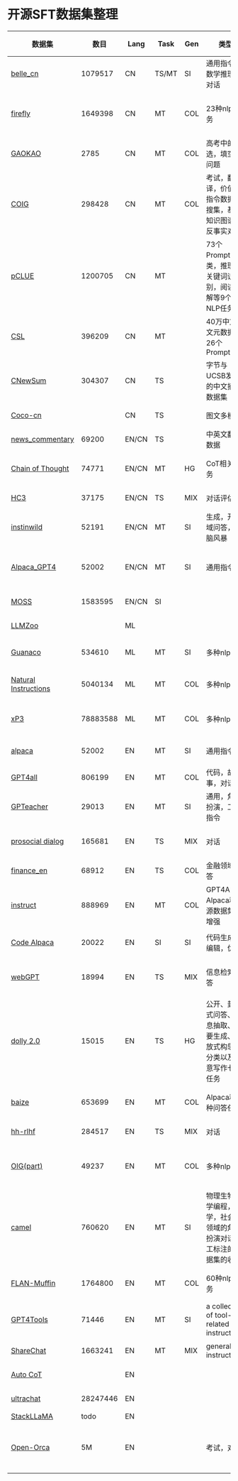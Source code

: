 # 开源SFT数据集整理



| 数据集                                                                                 | 数目     | Lang  | Task  | Gen | 类型                                      | 来源                    | 链接                                                                                       |
|-------------------------------------------------------------------------------------- |-------- |----- |----- |--- |----------------------------------------- |----------------------- |------------------------------------------------------------------------------------------ |
| [belle\_cn](https://huggingface.co/BelleGroup)                                         | 1079517  | CN    | TS/MT | SI  | 通用指令，数学推理，对话                  | text-davunci-003        | [下载](https://huggingface.co/datasets/QingyiSi/Alpaca-CoT/tree/main/belle_cn)             |
| [firefly](https://github.com/yangjianxin1/Firefly)                                     | 1649398  | CN    | MT    | COL | 23种nlp任务                               | 收集中文数据集，人工书写指令模板 | [下载](https://huggingface.co/datasets/QingyiSi/Alpaca-CoT/tree/main/firefly)              |
| [GAOKAO](https://github.com/OpenLMLab/GAOKAO-Bench)                                    | 2785     | CN    | MT    | COL | 高考中的多选，填空等问题                  | 人工标注的数据集的收集  | [下载](https://huggingface.co/datasets/QingyiSi/Alpaca-CoT/tree/main/GAOKAO)               |
| [COIG](https://huggingface.co/datasets/BAAI/COIG)                                      | 298428   | CN    | MT    | COL | 考试，翻译，价值观指令数据集搜集，基于知识图谱的反事实对话 | 自动化工具+人工验证     | [下载](https://huggingface.co/datasets/QingyiSi/Alpaca-CoT/tree/main/COIG)                 |
| [pCLUE](https://github.com/CLUEbenchmark/pCLUE)                                        | 1200705  | CN    | MT    |     | 73个Prompt,分类，推理，关键词识别，阅读理解等9个NLP任务 |                         | [下载](https://github.com/CLUEbenchmark/pCLUE/tree/main/datasets)                          |
| [CSL](https://github.com/ydli-ai/CSL)                                                  | 396209   | CN    | MT    |     | 40万中文论文元数据，26个Prompt            |                         | [下载](https://drive.google.com/file/d/1xEDgtqHU4qm0Sp-dKjc5KerAmWydmh3-/view?usp=sharing) |
| [CNewSum](https://dqwang122.github.io/projects/CNewSum/)                               | 304307   | CN    | TS    |     | 字节与UCSB发布的中文摘要数据集            |                         | [下载](https://drive.google.com/u/0/uc?id=1A_YcQ3cBAI7u9iVIoCeVLLgwU7UUzHHv&export=download) |
| [Coco-cn](https://github.com/li-xirong/coco-cn)                                        |          | CN    | TS    |     | 图文多模态                                |                         | [下载](https://github.com/li-xirong/coco-cn)                                               |
| [news\_commentary](https://huggingface.co/datasets/news_commentary/viewer/en-zh/train) | 69200    | EN/CN | TS    |     | 中英文翻译数据                            |                         | [下载](https://huggingface.co/datasets/news_commentary/viewer/en-zh/train)                 |
| [Chain of Thought](https://github.com/google-research/FLAN)                            | 74771    | EN/CN | MT    | HG  | CoT相关任务                               | 人在现有数据集上标注CoT | [下载](https://huggingface.co/datasets/QingyiSi/Alpaca-CoT/tree/main/Chain-of-Thought)     |
| [HC3](https://huggingface.co/datasets/Hello-SimpleAI/HC3)                              | 37175    | EN/CN | TS    | MIX | 对话评估                                  | gpt-3.5 或 人工         | [下载](https://huggingface.co/datasets/QingyiSi/Alpaca-CoT/tree/main/HC3)                  |
| [instinwild](https://github.com/XueFuzhao/InstructionWild)                             | 52191    | EN/CN | MT    | SI  | 生成，开放域问答，头脑风暴                | text-davunci-003        | [下载](https://huggingface.co/datasets/QingyiSi/Alpaca-CoT/tree/main/instinwild)           |
| [Alpaca\_GPT4](https://github.com/Instruction-Tuning-with-GPT-4/GPT-4-LLM)             | 52002    | EN/CN | MT    | SI  | 通用指令                                  | GPT-4 生成的Alpaca数据  | [下载](https://huggingface.co/datasets/QingyiSi/Alpaca-CoT/tree/main/alpacaGPT4)           |
| [MOSS](https://github.com/OpenLMLab/MOSS)                                              | 1583595  | EN/CN | SI    |     |                                           |                         | [下载](https://huggingface.co/datasets/QingyiSi/Alpaca-CoT/tree/main/MOSS)                 |
| [LLMZoo](https://github.com/FreedomIntelligence/LLMZoo)                                |          | ML    |       |     |                                           |                         | [下载](https://huggingface.co/datasets/FreedomIntelligence/phoenix-sft-data-v1/tree/main)  |
| [Guanaco](https://huggingface.co/datasets/JosephusCheung/GuanacoDataset)               | 534610   | ML    | MT    | SI  | 多种nlp任务                               | text-davinci-003        | [下载](https://huggingface.co/datasets/QingyiSi/Alpaca-CoT/tree/main/Guanaco)              |
| [Natural Instructions](https://github.com/allenai/natural-instructions)                | 5040134  | ML    | MT    | COL | 多种nlp任务                               | 人工标注的数据集的收集  | [下载](https://huggingface.co/datasets/QingyiSi/Alpaca-CoT/tree/main/Natural-Instructions) |
| [xP3](https://huggingface.co/datasets/bigscience/xP3)                                  | 78883588 | ML    | MT    | COL | 多种nlp任务                               | 人工标注的数据集的收集  | [下载](https://huggingface.co/datasets/QingyiSi/Alpaca-CoT/tree/main/xP3)                  |
| [alpaca](https://github.com/tatsu-lab/stanford_alpaca)                                 | 52002    | EN    | MT    | SI  | 通用指令                                  | text-davinci-003        | [下载](https://huggingface.co/datasets/QingyiSi/Alpaca-CoT/tree/main/alpaca)               |
| [GPT4all](https://github.com/nomic-ai/gpt4all)                                         | 806199   | EN    | MT    | COL | 代码，故事，对话                          | GPT-3.5-turbo 蒸馏      | [下载](https://huggingface.co/datasets/QingyiSi/Alpaca-CoT/tree/main/GPT4all)              |
| [GPTeacher](https://github.com/teknium1/GPTeacher)                                     | 29013    | EN    | MT    | SI  | 通用，角色扮演，工具指令                  | GPT-4 & toolformer      | [下载](https://huggingface.co/datasets/QingyiSi/Alpaca-CoT/tree/main/GPTeacher)            |
| [prosocial dialog](https://huggingface.co/datasets/allenai/prosocial-dialog)           | 165681   | EN    | TS    | MIX | 对话                                      | GPT-3改写问题，人工回复 | [下载](https://huggingface.co/datasets/QingyiSi/Alpaca-CoT/tree/main/prosocial-dialog)     |
| [finance\_en](https://huggingface.co/datasets/gbharti/finance-alpaca)                  | 68912    | EN    | TS    | COL | 金融领域问答                              | GPT3.5                  | [下载](https://huggingface.co/datasets/QingyiSi/Alpaca-CoT/tree/main/)                     |
| [instruct](https://huggingface.co/datasets/swype/instruct)                             | 888969   | EN    | MT    | COL | GPT4All，Alpaca和开源数据集的增强         | 使用AllenAI提供的nlp增强工具 | [下载](https://huggingface.co/datasets/QingyiSi/Alpaca-CoT/tree/main/instruct)             |
| [Code Alpaca](https://github.com/sahil280114/codealpaca)                               | 20022    | EN    | SI    | SI  | 代码生成，编辑，优化                      | text-davinci-003        | [下载](https://huggingface.co/datasets/QingyiSi/Alpaca-CoT/tree/main/CodeAlpaca)           |
| [webGPT](https://huggingface.co/datasets/openai/webgpt_comparisons)                    | 18994    | EN    | TS    | MIX | 信息检索问答                              | fine-tuned GPT-3 + 人工评估 | [下载](https://huggingface.co/datasets/QingyiSi/Alpaca-CoT/tree/main/webGPT)               |
| [dolly 2.0](https://github.com/databrickslabs/dolly)                                   | 15015    | EN    | TS    | HG  | 公开、封闭式问答、信息抽取、摘要生成、开放式构思、分类以及创意写作七类任务 | 人工标注                | [下载](https://huggingface.co/datasets/QingyiSi/Alpaca-CoT/tree/main/dolly)                |
| [baize](https://github.com/project-baize/baize-chatbot)                                | 653699   | EN    | MT    | COL | Alpaca和多种问答任务                      | 人工标注的数据集的收集  | [下载](https://huggingface.co/datasets/QingyiSi/Alpaca-CoT/tree/main/baize)                |
| [hh-rlhf](https://github.com/anthropics/hh-rlhf)                                       | 284517   | EN    | TS    | MIX | 对话                                      | RLHF models             | [下载](https://huggingface.co/datasets/QingyiSi/Alpaca-CoT/tree/main/hh-rlhf)              |
| [OIG(part)](https://laion.ai/blog/oig-dataset/)                                        | 49237    | EN    | MT    | COL | 多种nlp任务                               | 人工标注的数据集的收集和数据增强 | [下载](https://huggingface.co/datasets/QingyiSi/Alpaca-CoT/tree/main/OIG)                  |
| [camel](https://github.com/lightaime/camel)                                            | 760620   | EN    | MT    | SI  | 物理生物化学编程，数学，社会等领域的角色扮演对话人工标注的数据集的收集 | gpt-3.5-turbo 生成      | [下载](https://huggingface.co/datasets/QingyiSi/Alpaca-CoT/tree/main/camel)                |
| [FLAN-Muffin](https://huggingface.co/datasets/Muennighoff/flan)                        | 1764800  | EN    | MT    | COL | 60种nlp任务                               | 人工标注的数据集的收集  | [下载](https://huggingface.co/datasets/QingyiSi/Alpaca-CoT/tree/main/FLAN-Muffin)          |
| [GPT4Tools](https://github.com/StevenGrove/GPT4Tools)                                  | 71446    | EN    | MT    | SI  | a collection of tool-related instructions | gpt-3.5-turbo           | [下载](https://huggingface.co/datasets/QingyiSi/Alpaca-CoT/tree/main/gpt4tools)            |
| [ShareChat](https://huggingface.co/datasets/RyokoAI/ShareGPT52K)                       | 1663241  | EN    | MT    | MIX | general instruct                          | 收集ShareGPT            | [下载](https://huggingface.co/datasets/QingyiSi/Alpaca-CoT/tree/main/ShareGPT)             |
| [Auto CoT](https://github.com/amazon-science/auto-cot)                                 |          | EN    |       |     |                                           |                         | [下载](https://huggingface.co/datasets/QingyiSi/Alpaca-CoT/tree/main/Auto-CoT)             |
| [ultrachat](https://github.com/thunlp/UltraChat)                                       | 28247446 | EN    |       |     |                                           |                         | [下载](https://huggingface.co/datasets/QingyiSi/Alpaca-CoT/tree/main/ultrachat)            |
| [StackLLaMA](https://huggingface.co/datasets/lvwerra/stack-exchange-paired)            | todo     | EN    |       |     |                                           |                         |                                                                                            |
| [Open-Orca](https://huggingface.co/datasets/Open-Orca/OpenOrca)                        | 5M       | EN    |       |     | 考试，对话                                    |  FLAN-v2 collection抽样，ChatGPT提供解释  |  [下载](https://huggingface.co/datasets/Open-Orca/OpenOrca)               |

